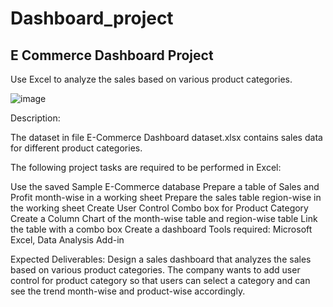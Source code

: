 # Dashboard_project
E Commerce Dashboard Project
---------------------------

Use Excel to analyze the sales based on various product categories.

![image](https://user-images.githubusercontent.com/122566558/225115628-e7ae877e-2423-4aa6-8044-6781e9a54f7b.png)


 

Description:

The dataset in file E-Commerce Dashboard dataset.xlsx contains sales data for different product categories. 

The following project tasks are required to be performed in Excel:

Use the saved Sample E-Commerce database
Prepare a table of Sales and Profit month-wise in a working sheet
Prepare the sales table region-wise in the working sheet
Create User Control Combo box for Product Category
Create a Column Chart of the month-wise table and region-wise table
Link the table with a combo box
Create a dashboard
Tools required: Microsoft Excel, Data Analysis Add-in

 

Expected Deliverables:  Design a sales dashboard that analyzes the sales based on various product categories. The company wants to add user control for product category so that users can select a category and can see the trend month-wise and product-wise accordingly.
